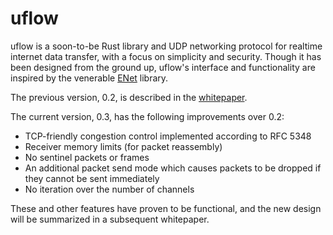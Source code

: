 
# uflow

uflow is a soon-to-be Rust library and UDP networking protocol for realtime internet data transfer,
with a focus on simplicity and security. Though it has been designed from the ground up, uflow's
interface and functionality are inspired by the venerable [ENet](http://enet.bespin.org) library.

The previous version, 0.2, is described in the [whitepaper](whitepaper.pdf).

The current version, 0.3, has the following improvements over 0.2:

  * TCP-friendly congestion control implemented according to RFC 5348
  * Receiver memory limits (for packet reassembly)
  * No sentinel packets or frames
  * An additional packet send mode which causes packets to be dropped if they cannot be sent
    immediately
  * No iteration over the number of channels

These and other features have proven to be functional, and the new design will be summarized in a
subsequent whitepaper.

